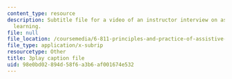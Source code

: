 ```yaml
---
content_type: resource
description: Subtitle file for a video of an instructor interview on assessing student's
  learning.
file: null
file_location: /coursemedia/6-811-principles-and-practice-of-assistive-technology-fall-2014/98e0bd02894d58f6a3b6af001674e532_ZjLZ_P8svSY.vtt
file_type: application/x-subrip
resourcetype: Other
title: 3play caption file
uid: 98e0bd02-894d-58f6-a3b6-af001674e532
---
```

